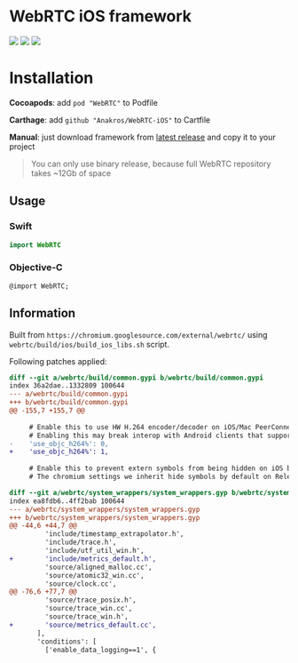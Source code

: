 # WebRTC iOS framework

![](https://img.shields.io/cocoapods/v/WebRTC.svg?maxAge=2592000) ![](https://img.shields.io/cocoapods/dw/WebRTC.svg?maxAge=2592000)
![](https://img.shields.io/cocoapods/l/WebRTC.svg?maxAge=2592000)

# Installation

__Cocoapods__: add ``pod "WebRTC"`` to Podfile

__Carthage__: add `github "Anakros/WebRTC-iOS"` to Cartfile

__Manual__: just download framework from [latest release](https://github.com/Anakros/WebRTC-iOS/releases/latest) and copy it to your project

>You can only use binary release, because full WebRTC repository takes ~12Gb of space

## Usage

### Swift
```swift
import WebRTC
```

### Objective-C
```objc
@import WebRTC;
```

## Information

Built from `https://chromium.googlesource.com/external/webrtc/` using `webrtc/build/ios/build_ios_libs.sh` script.

Following patches applied:
```diff
diff --git a/webrtc/build/common.gypi b/webrtc/build/common.gypi
index 36a2dae..1332809 100644
--- a/webrtc/build/common.gypi
+++ b/webrtc/build/common.gypi
@@ -155,7 +155,7 @@
 
     # Enable this to use HW H.264 encoder/decoder on iOS/Mac PeerConnections.
     # Enabling this may break interop with Android clients that support H264.
-    'use_objc_h264%': 0,
+    'use_objc_h264%': 1,
 
     # Enable this to prevent extern symbols from being hidden on iOS builds.
     # The chromium settings we inherit hide symbols by default on Release

```

```diff
diff --git a/webrtc/system_wrappers/system_wrappers.gyp b/webrtc/system_wrappers/system_wrappers.gyp
index ea8fdb6..4ff2bab 100644
--- a/webrtc/system_wrappers/system_wrappers.gyp
+++ b/webrtc/system_wrappers/system_wrappers.gyp
@@ -44,6 +44,7 @@
         'include/timestamp_extrapolator.h',
         'include/trace.h',
         'include/utf_util_win.h',
+        'include/metrics_default.h',
         'source/aligned_malloc.cc',
         'source/atomic32_win.cc',
         'source/clock.cc',
@@ -76,6 +77,7 @@
         'source/trace_posix.h',
         'source/trace_win.cc',
         'source/trace_win.h',
+        'source/metrics_default.cc',
       ],
       'conditions': [
         ['enable_data_logging==1', {
```
